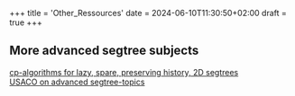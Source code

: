 +++
title = 'Other_Ressources'
date = 2024-06-10T11:30:50+02:00
draft = true
+++
## More advanced segtree subjects
  [cp-algorithms for lazy, spare, preserving history, 2D segtrees](https://cp-algorithms.com/data_structures/segment_tree.html)\
  [USACO on advanced segtree-topics](https://usaco.guide/plat/segtree-ext)